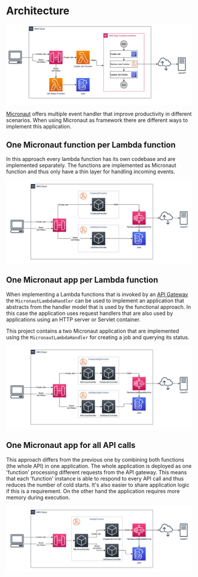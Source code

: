 # Architecture

![Architecture](../resources/workbench-step-functions.png)

[Micronaut](https://micronaut.io) offers multiple event handler that improve productivity in different scenarios.
When using Micronaut as framework there are different ways to implement this application.

## One Micronaut function per Lambda function

In this approach every lambda function has its own codebase and are implemented separately. The functions are
implemented as Micronaut function and thus only have a thin layer for handling incoming events.

![Architecture](../resources/architecture-mn-functions.png)

## One Micronaut app per Lambda function

When implementing a Lambda functions that is invoked by an [API Gateway](https://aws.amazon.com/api-gateway/) the
`MicronautLambdaHandler` can be used to implement an application that abstracts from the handler model that is used
by the functional approach. In this case the application uses request handlers that are also used by applications
using an HTTP server or Servlet container.

This project contains a two Micronaut application that are implemented using the `MicronautLambdaHandler` for creating
a job and querying its status.

![Architecture](../resources/architecture-mn-apps.png)

## One Micronaut app for all API calls

This approach differs from the previous one by combining both functions (the whole API) in one application. The whole
application is deployed as one 'function' processing different requests from the API gateway. This means that each
'function' instance is able to respond to every API call and thus reduces the number of cold starts. It's also easier
to share application logic if this is a requirement. On the other hand the application requires more memory during
execution.

![Architecture](../resources/architecture-mn-api.png)

